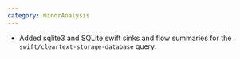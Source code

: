 ```yaml
---
category: minorAnalysis
---
```

* Added sqlite3 and SQLite.swift sinks and flow summaries for the `swift/cleartext-storage-database` query.
